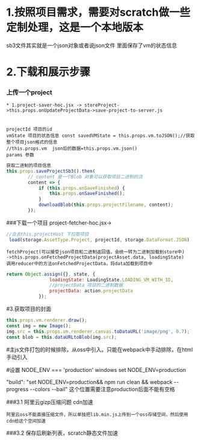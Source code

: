 # 1.按照项目需求，需要对scratch做一些定制处理，这是一个本地版本
sb3文件其实就是一个json对象或者说json文件 里面保存了vm的状态信息

# 2.下载和展示步骤
### 上传一个project
    * 1.project-saver-hoc.jsx -> storeProject->this.props.onUpdateProjectData->save-project-to-server.js
######
    projectId 项目的id
    vmState 项目的状态信息 const savedVMState = this.props.vm.toJSON();//获取整个项目json格式的信息
    //this.props.vm  json后的数据=this.props.vm.json()
    params 参数

```javascript
获取二进制的项目信息
this.props.saveProjectSb3().then(
        // content 是一个Blob 对象可以获取项目二进制的流
        content => {
            if (this.props.onSaveFinished) {
                this.props.onSaveFinished();
            }
            downloadBlob(this.props.projectFilename, content);
        });
```

###下载一个项目
    project-fetcher-hoc.jsx->
```javascript
//会去this.projectHost 下拉取项目
 load(storage.AssetType.Project, projectId, storage.DataFormat.JSON)
```
    fetchProject(可以接受json项目和二进制返回值，会统一转为二进制加载到store中)
    ->this.props.onFetchedProjectData(projectAsset.data, loadingState)
    调用reducer中的方法onFetchedProjectData，将data加载到项目中
```javascript
return Object.assign({}, state, {
                loadingState: LoadingState.LOADING_VM_WITH_ID,
                //projectData 项目的二进制数据
                projectData: action.projectData
            });
```

#3.获取项目的封面
```javascript
this.props.vm.renderer.draw();
const img = new Image();
img.src = this.props.vm.renderer.canvas.toDataURL('image/png', 0.7);
const blob = this.dataURLtoBlob(img.src);
```
#主js文件打包的时候排除，从oss中引入。只能在webpack中手动排除，在html手动引入

#设置 NODE_ENV === 'production'  windows set NODE_ENV=production

"build": "set NODE_ENV=production&& npm run clean && webpack --progress --colors --bail" 这个位置需要注意production后面不能有空格

###3.1  阿里云gizp压缩问题 cdn加速

    阿里云oss不能直接压缩文件，所以单独把lib.min.js上传到一个oss存储空间，然后使用cdn给这个空间加速

###3.2 保存后刷新列表，scratch静态文件加速

